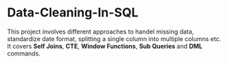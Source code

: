 # Data-Cleaning-In-SQL
This project involves different approaches to handel missing data, standardize date format, splitting a single column into multiple columns etc. It covers **Self Joins**, **CTE**, **Window Functions**, **Sub Queries** and **DML** commands.
